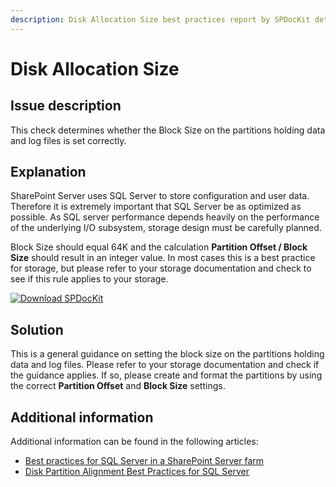 ```yaml
---
description: Disk Allocation Size best practices report by SPDocKit determines whether the Block Size on the partitions holding data and log files is set correctly.
---
```


# Disk Allocation Size

## Issue description

This check determines whether the Block Size on the partitions holding data and log files is set correctly.

## Explanation

SharePoint Server uses SQL Server to store configuration and user data. Therefore it is extremely important that SQL Server be as optimized as possible. As SQL server performance depends heavily on the performance of the underlying I/O subsystem, storage design must be carefully planned.

Block Size should equal 64K and the calculation **Partition Offset / Block Size** should result in an integer value. In most cases this is a best practice for storage, but please refer to your storage documentation and check to see if this rule applies to your storage.

[![Download SPDocKit](../../.gitbook/assets/spdockit-download.png)](http://bit.ly/2US0Zna)

## Solution

This is a general guidance on setting the block size on the partitions holding data and log files. Please refer to your storage documentation and check if the guidance applies. If so, please create and format the partitions by using the correct **Partition Offset** and **Block Size** settings.

## Additional information

Additional information can be found in the following articles:

* [Best practices for SQL Server in a SharePoint Server farm](https://technet.microsoft.com/en-us/library/hh292622.aspx)
* [Disk Partition Alignment Best Practices for SQL Server](https://technet.microsoft.com/en-us/library/dd758814%28v=sql.100%29.aspx)

